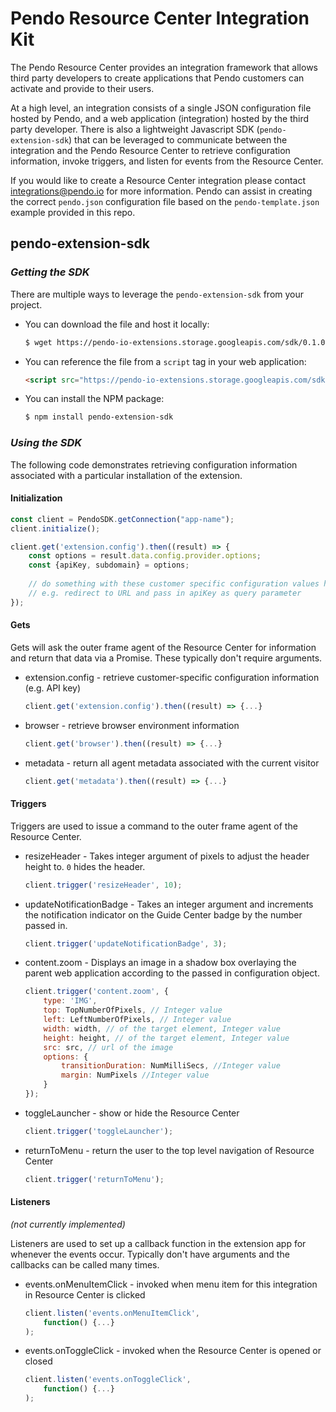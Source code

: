 # Pendo Resource Center Integration Kit

The Pendo Resource Center provides an integration framework that allows third party developers to create applications that Pendo customers can activate and provide to their users.

At a high level, an integration consists of a single JSON configuration file hosted by Pendo, and a web application (integration) hosted by the third party developer.  There is also a lightweight Javascript SDK (`pendo-extension-sdk`) that can be leveraged to communicate between the integration and the Pendo Resource Center to retrieve configuration information, invoke triggers, and listen for events from the Resource Center.

If you would like to create a Resource Center integration please contact integrations@pendo.io for more information.  Pendo can assist in creating the correct `pendo.json` configuration file based on the `pendo-template.json` example provided in this repo.

## pendo-extension-sdk

### _Getting the SDK_

There are multiple ways to leverage the `pendo-extension-sdk` from your project.  

* You can download the file and host it locally:

    ```bash
    $ wget https://pendo-io-extensions.storage.googleapis.com/sdk/0.1.0/js/pendo-extensions-sdk.js
    ```

* You can reference the file from a `script` tag in your web application:
    
    ```html
    <script src="https://pendo-io-extensions.storage.googleapis.com/sdk/0.1.0/js/pendo-extensions-sdk.js"></script>
    ```

* You can install the NPM package:

    ```bash
    $ npm install pendo-extension-sdk
    ```

### _Using the SDK_

The following code demonstrates retrieving configuration information associated with a particular installation of the extension.

#### Initialization

```javascript
const client = PendoSDK.getConnection("app-name");
client.initialize();

client.get('extension.config').then((result) => {
    const options = result.data.config.provider.options;
    const {apiKey, subdomain} = options;
    
    // do something with these customer specific configuration values here
    // e.g. redirect to URL and pass in apiKey as query parameter
});
```

#### Gets

Gets will ask the outer frame agent of the Resource Center for information and return that data via a Promise. These typically don't require arguments.

 * extension.config - retrieve customer-specific configuration information (e.g. API key)
    ```javascript
    client.get('extension.config').then((result) => {...}
    ```
    
 * browser - retrieve browser environment information
    ```javascript
    client.get('browser').then((result) => {...}
    ```

 * metadata - return all agent metadata associated with the current visitor
    ```javascript
    client.get('metadata').then((result) => {...}
    ```

#### Triggers

Triggers are used to issue a command to the outer frame agent of the Resource Center.

 * resizeHeader - Takes integer argument of pixels to adjust the header height to. `0` hides the header.

    ```javascript
    client.trigger('resizeHeader', 10);
    ```

 * updateNotificationBadge - Takes an integer argument and increments the notification indicator on the Guide Center badge by the number passed in.

    ```javascript
    client.trigger('updateNotificationBadge', 3);
    ```

 * content.zoom - Displays an image in a shadow box overlaying the parent web application according to the passed in configuration object. 

   ```javascript
   client.trigger('content.zoom', {
       type: 'IMG',
       top: TopNumberOfPixels, // Integer value
       left: LeftNumberOfPixels, // Integer value
       width: width, // of the target element, Integer value
       height: height, // of the target element, Integer value
       src: src, // url of the image
       options: {
           transitionDuration: NumMilliSecs, //Integer value
           margin: NumPixels //Integer value
       }
   });
   ```

 * toggleLauncher - show or hide the Resource Center
    ```javascript
    client.trigger('toggleLauncher');
    ```

 * returnToMenu - return the user to the top level navigation of Resource Center
    ```javascript
    client.trigger('returnToMenu');
    ```

   
#### Listeners 

_(not currently implemented)_

Listeners are used to set up a callback function in the extension app for whenever the events occur. Typically don't have arguments and the callbacks can be called many times.

 * events.onMenuItemClick - invoked when menu item for this integration in Resource Center is clicked
    ```javascript
    client.listen('events.onMenuItemClick',
        function() {...}
    );
    ```

 * events.onToggleClick - invoked when the Resource Center is opened or closed
    ```javascript
    client.listen('events.onToggleClick',
        function() {...}
    );
    ```
